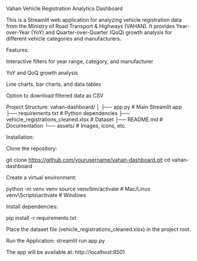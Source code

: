 Vahan Vehicle Registration Analytics Dashboard

This is a Streamlit web application for analyzing vehicle registration data from the Ministry of Road Transport & Highways (VAHAN).
It provides Year-over-Year (YoY) and Quarter-over-Quarter (QoQ) growth analysis for different vehicle categories and manufacturers.

Features:

Interactive filters for year range, category, and manufacturer

YoY and QoQ growth analysis

Line charts, bar charts, and data tables

Option to download filtered data as CSV

Project Structure:
vahan-dashboard/
│
├── app.py                  # Main Streamlit app
├── requirements.txt        # Python dependencies
├── vehicle_registrations_cleaned.xlsx  # Dataset
├── README.md               # Documentation
└── assets/                 # Images, icons, etc.

Installation:

Clone the repository:

git clone https://github.com/yourusername/vahan-dashboard.git
cd vahan-dashboard


Create a virtual environment:

python -m venv venv
source venv/bin/activate  # Mac/Linux
venv\Scripts\activate     # Windows


Install dependencies:

pip install -r requirements.txt


Place the dataset file (vehicle_registrations_cleaned.xlsx) in the project root.

Run the Application:
streamlit run app.py


The app will be available at:
http://localhost:8501
